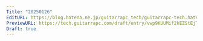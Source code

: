 ```yaml
---
Title: "20250126"
EditURL: https://blog.hatena.ne.jp/guitarrapc_tech/guitarrapc-tech.hatenablog.com/atom/entry/6802418398324078504
PreviewURL: https://tech.guitarrapc.com/draft/entry/vwp9KUUMif2kEZStEjTpsKyaHrs
Draft: true
---
```


